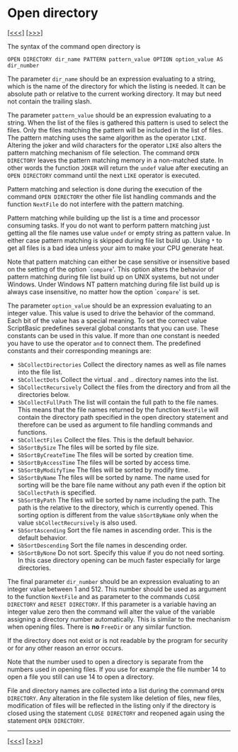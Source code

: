 # Open directory

[\[\<\<\<\]](ug_12.14.md) [\[\>\>\>\]](ug_12.14.2.md)

The syntax of the command open directory
    is

    OPEN DIRECTORY dir_name PATTERN pattern_value OPTION option_value AS dir_number

The parameter `dir_name` should be an expression evaluating to a string,
which is the name of the directory for which the listing is needed. It
can be absolute path or relative to the current working directory. It
may but need not contain the trailing slash.

The parameter `pattern_value` should be an expression evaluating to a
string. When the list of the files is gathered this pattern is used to
select the files. Only the files matching the pattern will be included
in the list of files. The pattern matching uses the same algorithm as
the operator `LIKE`. Altering the joker and wild characters for the
operator `LIKE` also alters the pattern matching mechanism of file
selection. The command `OPEN DIRECTORY` leaves the pattern matching
memory in a non-matched state. In other words the function `JOKER` will
return the `undef` value after executing an `OPEN DIRECTORY` command
until the next `LIKE` operator is executed.

Pattern matching and selection is done during the execution of the
command `OPEN DIRECTORY` the other file list handling commands and the
function `NextFile` do not interfere with the pattern matching.

Pattern matching while building up the list is a time and processor
consuming tasks. If you do not want to perform pattern matching just
getting all the file names use value `undef` or empty string as pattern
value. In either case pattern matching is skipped during file list build
up. Using `*` to get all files is a bad idea unless your aim to make
your CPU generate heat.

Note that pattern matching can either be case sensitive or insensitive
based on the setting of the option \``compare`'. This option alters the
behavior of pattern matching during file list build up on UNIX systems,
but not under Windows. Under Windows NT pattern matching during file
list build up is always case insensitive, no matter how the option
\``compare`' is set.

The parameter `option_value` should be an expression evaluating to an
integer value. This value is used to drive the behavior of the command.
Each bit of the value has a special meaning. To set the correct value
ScriptBasic predefines several global constants that you can use. These
constants can be used in this value. If more than one constant is needed
you have to use the operator `and` to connect them. The predefined
constants and their corresponding meanings are:

  - `SbCollectDirectories` Collect the directory names as well as file
    names into the file list.
  - `SbCollectDots` Collect the virtual . and .. directory names into
    the list.
  - `SbCollectRecursively` Collect the files from the directory and from
    all the directories below.
  - `SbCollectFullPath` The list will contain the full path to the file
    names. This means that the file names returned by the function
    `NextFile` will contain the directory path specified in the open
    directory statement and therefore can be used as argument to file
    handling commands and functions.
  - `SbCollectFiles` Collect the files. This is the default behavior.
  - `SbSortBySize` The files will be sorted by file size.
  - `SbSortByCreateTime` The files will be sorted by creation time.
  - `SbSortByAccessTime` The files will be sorted by access time.
  - `SbSortByModifyTime` The files will be sorted by modify time.
  - `SbSortByName` The files will be sorted by name. The name used for
    sorting will be the bare file name without any path even if the
    option bit `SbCollectPath` is specified.
  - `SbSortByPath` The files will be sorted by name including the path.
    The path is the relative to the directory, which is currently
    opened. This sorting option is different from the value
    `sbSortByName` only when the value `sbCollectRecursively` is also
    used.
  - `SbSortAscending` Sort the file names in ascending order. This is
    the default behavior.
  - `SbSortDescending` Sort the file names in descending order.
  - `SbSortByNone` Do not sort. Specify this value if you do not need
    sorting. In this case directory opening can be much faster
    especially for large directories.

The final parameter `dir_number` should be an expression evaluating to
an integer value between 1 and 512. This number should be used as
argument to the function `NextFile` and as parameter to the commands
`CLOSE DIRECTORY` and `RESET DIRECTORY`. If this parameter is a variable
having an integer value zero then the command will alter the value of
the variable assigning a directory number automatically. This is similar
to the mechanism when opening files. There is **no** `FreeDir` or any
similar function.

If the directory does not exist or is not readable by the program for
security or for any other reason an error occurs.

Note that the number used to open a directory is separate from the
numbers used in opening files. If you use for example the file number 14
to open a file you still can use 14 to open a directory.

File and directory names are collected into a list during the command
`OPEN DIRECTORY`. Any alteration in the file system like deletion of
files, new files, modification of files will be reflected in the listing
only if the directory is closed using the statement `CLOSE DIRECTORY`
and reopened again using the statement `OPEN DIRECTORY`.

-----

[\[\<\<\<\]](ug_12.14.md) [\[\>\>\>\]](ug_12.14.2.md)
